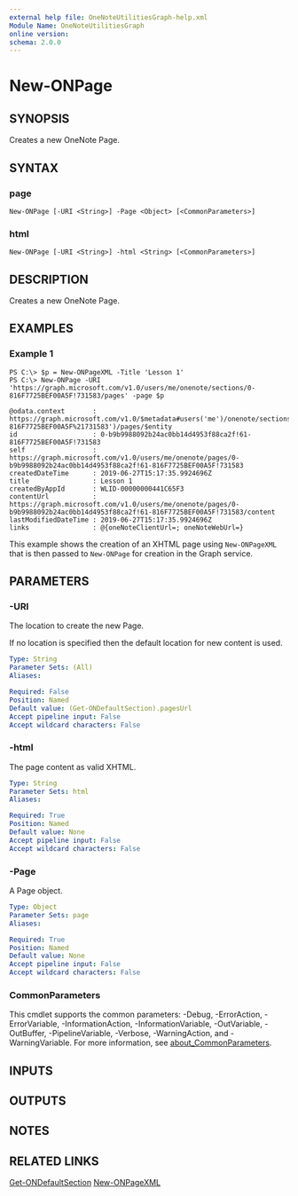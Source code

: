 ```yaml
---
external help file: OneNoteUtilitiesGraph-help.xml
Module Name: OneNoteUtilitiesGraph
online version:
schema: 2.0.0
---
```


# New-ONPage

## SYNOPSIS
Creates a new OneNote Page.

## SYNTAX

### page
```
New-ONPage [-URI <String>] -Page <Object> [<CommonParameters>]
```

### html
```
New-ONPage [-URI <String>] -html <String> [<CommonParameters>]
```

## DESCRIPTION
Creates a new OneNote Page.

## EXAMPLES

### Example 1
```
PS C:\> $p = New-ONPageXML -Title 'Lesson 1'
PS C:\> New-ONPage -URI 'https://graph.microsoft.com/v1.0/users/me/onenote/sections/0-816F7725BEF00A5F!731583/pages' -page $p

@odata.context       : https://graph.microsoft.com/v1.0/$metadata#users('me')/onenote/sections('0-816F7725BEF00A5F%21731583')/pages/$entity
id                   : 0-b9b9988092b24ac0bb14d4953f88ca2f!61-816F7725BEF00A5F!731583
self                 : https://graph.microsoft.com/v1.0/users/me/onenote/pages/0-b9b9988092b24ac0bb14d4953f88ca2f!61-816F7725BEF00A5F!731583
createdDateTime      : 2019-06-27T15:17:35.9924696Z
title                : Lesson 1
createdByAppId       : WLID-00000000441C65F3
contentUrl           : https://graph.microsoft.com/v1.0/users/me/onenote/pages/0-b9b9988092b24ac0bb14d4953f88ca2f!61-816F7725BEF00A5F!731583/content
lastModifiedDateTime : 2019-06-27T15:17:35.9924696Z
links                : @{oneNoteClientUrl=; oneNoteWebUrl=}
```

This example shows the creation of an XHTML page using `New-ONPageXML` that is then passed to `New-ONPage` for creation in the Graph service.

## PARAMETERS

### -URI
The location to create the new Page.

If no location is specified then the default location for new content is used.

```yaml
Type: String
Parameter Sets: (All)
Aliases:

Required: False
Position: Named
Default value: (Get-ONDefaultSection).pagesUrl
Accept pipeline input: False
Accept wildcard characters: False
```

### -html
The page content as valid XHTML.

```yaml
Type: String
Parameter Sets: html
Aliases:

Required: True
Position: Named
Default value: None
Accept pipeline input: False
Accept wildcard characters: False
```

### -Page
A Page object.

```yaml
Type: Object
Parameter Sets: page
Aliases:

Required: True
Position: Named
Default value: None
Accept pipeline input: False
Accept wildcard characters: False
```

### CommonParameters
This cmdlet supports the common parameters: -Debug, -ErrorAction, -ErrorVariable, -InformationAction, -InformationVariable, -OutVariable, -OutBuffer, -PipelineVariable, -Verbose, -WarningAction, and -WarningVariable. For more information, see [about_CommonParameters](http://go.microsoft.com/fwlink/?LinkID=113216).

## INPUTS

## OUTPUTS

## NOTES

## RELATED LINKS

[Get-ONDefaultSection]()
[New-ONPageXML]()
